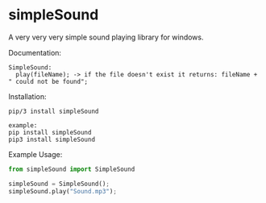 # simpleSound
A very very very simple sound playing library for windows.

Documentation:
```
SimpleSound:
  play(fileName); -> if the file doesn't exist it returns: fileName + " could not be found";
```

Installation:
```
pip/3 install simpleSound

example:
pip install simpleSound
pip3 install simpleSound

```

Example Usage:
```Python
from simpleSound import SimpleSound

simpleSound = SimpleSound();
simpleSound.play("Sound.mp3");
```
